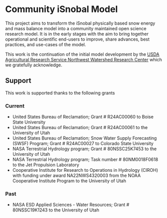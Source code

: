 # Community iSnobal Model

This project aims to transform the iSnobal physically based snow energy and mass balance
model into a community maintained open science research model. It is in the early 
stages with the aim to bring together operational and scientific end-users to 
improve, share advances, best practices, and use-cases of the model.

This work is the continuation of the initial model development by the [USDA 
Agricultural Research Service Northwest Watershed Research Center](https://github.com/USDA-ARS-NWRC)
which we gratefully acknowledge.

## Support
This work is supported thanks to the following grants

### Current
* United States Bureau of Reclamation; Grant # R24AC00060 to Boise State University
* United States Bureau of Reclamation; Grant # R24AC00061 to the University of Utah
* United States Bureau of Reclamation; Snow Water Supply Forecasting (SWSF) Program; Grant # R24AC00027 to Colorado State University
* NASA Terrestrial Hydrology program; Grant # 80NSSC25K7453 to the University of Utah
* NASA Terrestrial Hydrology program; Task number # 80NM0018F0618 to the Jet Propulsion Laboratory
* Cooperative Institute for Research to Operations in Hydrology (CIROH) with funding under award NA22NWS4320003 from the NOAA Cooperative Institute Program to the University of Utah

### Past
* NASA ESD Applied Sciences - Water Resources; Grant # 80NSSC19K1243 to the University of Utah
  
